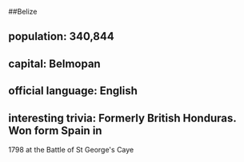 ##Belize
## population:  340,844


## capital: Belmopan

 
## official language: English


## interesting trivia:  Formerly British Honduras.  Won form Spain in 
1798 at the Battle of St George's Caye



